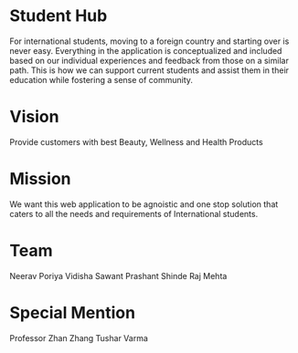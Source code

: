 # Student Hub
For international students, moving to a foreign country and starting over is never easy. Everything in the application is conceptualized and included based on our individual experiences and feedback from those on a similar path. This is how we can support current students and assist them in their education while fostering a sense of community.


# Vision
Provide customers with best Beauty, Wellness and Health Products

# Mission
We want this web application to be agnoistic and one stop solution that caters to all the needs and requirements of International students.

# Team
Neerav Poriya 
Vidisha Sawant
Prashant Shinde
Raj Mehta

# Special Mention
Professor Zhan Zhang
Tushar Varma
